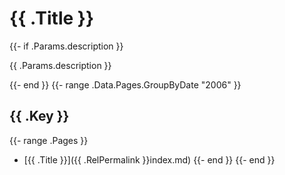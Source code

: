 # {{ .Title }}

{{- if .Params.description }}

{{ .Params.description }}

{{- end }}
{{- range .Data.Pages.GroupByDate "2006" }}

## {{ .Key }}

{{- range .Pages }}

- [{{ .Title }}]({{ .RelPermalink }}index.md)
{{- end }}
{{- end }} 
